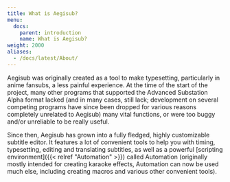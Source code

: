 ```yaml
---
title: What is Aegisub?
menu:
  docs:
    parent: introduction
    name: What is Aegisub?
weight: 2000
aliases:
  - /docs/latest/About/
---
```


Aegisub was originally created as a tool to make typesetting,
particularly in anime fansubs, a less painful experience. At the time
of the start of the project, many other programs that supported the
Advanced Substation Alpha format lacked (and in many cases, still lack;
development on several competing programs have since been dropped for
various reasons completely unrelated to Aegisub) many vital functions,
or were too buggy and/or unreliable to be really useful.

Since then, Aegisub has grown into a fully fledged, highly customizable
subtitle editor. It features a lot of convenient tools to help you with
timing, typesetting, editing and translating subtitles, as well as a
powerful [scripting environment]({{< relref "Automation" >}}) called Automation
(originally mostly intended for creating karaoke effects, Automation
can now be used much else, including creating macros and various other
convenient tools).
